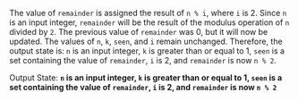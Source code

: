 The value of `remainder` is assigned the result of `n % i`, where `i` is 2. Since `n` is an input integer, `remainder` will be the result of the modulus operation of `n` divided by `2`. The previous value of `remainder` was 0, but it will now be updated. The values of `n`, `k`, `seen`, and `i` remain unchanged. Therefore, the output state is: `n` is an input integer, `k` is greater than or equal to 1, `seen` is a set containing the value of `remainder`, `i` is 2, and `remainder` is now `n % 2`.

Output State: **`n` is an input integer, `k` is greater than or equal to 1, `seen` is a set containing the value of `remainder`, `i` is 2, and `remainder` is now `n % 2`**